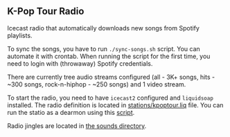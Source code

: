 ## K-Pop Tour Radio

Icecast radio that automatically downloads new songs from Spotify playlists.

To sync the songs, you have to run `./sync-songs.sh` script. You can automate it with crontab.
When running the script for the first time, you need to login with (throwaway) Spotify credentials.

There are currently tree audio streams configured (all - 3K+ songs, hits - ~300 songs, rock-n-hiphop - ~250 songs) and 1 video stream.

To start the radio, you need to have `icecast2` configured and `liquidsoap` installed. 
The radio definition is located in [stations/kpoptour.liq](stations/kpoptour.liq) file.
You can run the statio as a dearmon using this [script](https://github.com/savonet/liquidsoap-daemon). 

Radio jingles are located in [the sounds directory](sounds).
